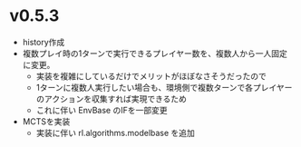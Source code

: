 

# v0.5.3

+ history作成
+ 複数プレイ時の1ターンで実行できるプレイヤー数を、複数人から一人固定に変更。
  + 実装を複雑にしているだけでメリットがほぼなさそうだったので
  + 1ターンに複数人実行したい場合も、環境側で複数ターンで各プレイヤーのアクションを収集すれば実現できるため
  + これに伴い EnvBase のIFを一部変更
+ MCTSを実装
  + 実装に伴い rl.algorithms.modelbase を追加



